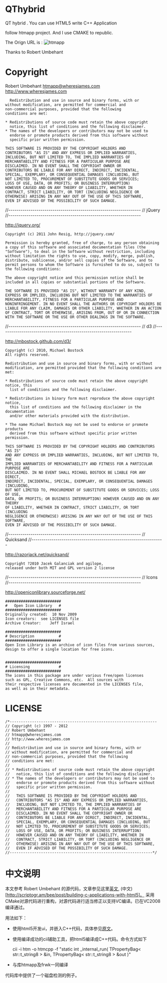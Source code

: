 QThybrid
========

QT hybrid . You can use HTML5 write C++ Application 

follow htmapp project. And I use CMAKE to republic.

The Orign URL is : ![htmapp](http://code.google.com/p/htmapp/)

Thanks to Robert Umbehant

Copyright
=========

Robert Umbehant
	htmapp@wheresjames.com
	http://www.wheresjames.com
	
	  Redistribution and use in source and binary forms, with or
	without modification, are permitted for commercial and
	non-commercial purposes, provided that the following
	conditions are met:

	* Redistributions of source code must retain the above copyright
	  notice, this list of conditions and the following disclaimer.
	* The names of the developers or contributors may not be used to
	  endorse or promote products derived from this software without
	  specific prior written permission.

	THIS SOFTWARE IS PROVIDED BY THE COPYRIGHT HOLDERS AND
	CONTRIBUTORS "AS IS" AND ANY EXPRESS OR IMPLIED WARRANTIES,
	INCLUDING, BUT NOT LIMITED TO, THE IMPLIED WARRANTIES OF
	MERCHANTABILITY AND FITNESS FOR A PARTICULAR PURPOSE ARE
	DISCLAIMED. IN NO EVENT SHALL THE COPYRIGHT OWNER OR
	CONTRIBUTORS BE LIABLE FOR ANY DIRECT, INDIRECT, INCIDENTAL,
	SPECIAL, EXEMPLARY, OR CONSEQUENTIAL DAMAGES (INCLUDING, BUT
	NOT LIMITED TO, PROCUREMENT OF SUBSTITUTE GOODS OR SERVICES;
	LOSS OF USE, DATA, OR PROFITS; OR BUSINESS INTERRUPTION)
	HOWEVER CAUSED AND ON ANY THEORY OF LIABILITY, WHETHER IN
	CONTRACT, STRICT LIABILITY, OR TORT (INCLUDING NEGLIGENCE OR
	OTHERWISE) ARISING IN ANY WAY OUT OF THE USE OF THIS SOFTWARE,
	EVEN IF ADVISED OF THE POSSIBILITY OF SUCH DAMAGE.
	
//------------------------------------------------------------------
// jQuery
//------------------------------------------------------------------

http://jquery.org/

	Copyright (c) 2011 John Resig, http://jquery.com/

	Permission is hereby granted, free of charge, to any person obtaining
	a copy of this software and associated documentation files (the
	"Software"), to deal in the Software without restriction, including
	without limitation the rights to use, copy, modify, merge, publish,
	distribute, sublicense, and/or sell copies of the Software, and to
	permit persons to whom the Software is furnished to do so, subject to
	the following conditions:

	The above copyright notice and this permission notice shall be
	included in all copies or substantial portions of the Software.

	THE SOFTWARE IS PROVIDED "AS IS", WITHOUT WARRANTY OF ANY KIND,
	EXPRESS OR IMPLIED, INCLUDING BUT NOT LIMITED TO THE WARRANTIES OF
	MERCHANTABILITY, FITNESS FOR A PARTICULAR PURPOSE AND
	NONINFRINGEMENT. IN NO EVENT SHALL THE AUTHORS OR COPYRIGHT HOLDERS BE
	LIABLE FOR ANY CLAIM, DAMAGES OR OTHER LIABILITY, WHETHER IN AN ACTION
	OF CONTRACT, TORT OR OTHERWISE, ARISING FROM, OUT OF OR IN CONNECTION
	WITH THE SOFTWARE OR THE USE OR OTHER DEALINGS IN THE SOFTWARE.

//------------------------------------------------------------------
// d3
//------------------------------------------------------------------

http://mbostock.github.com/d3/

	Copyright (c) 2010, Michael Bostock
	All rights reserved.

	Redistribution and use in source and binary forms, with or without
	modification, are permitted provided that the following conditions are met:

	* Redistributions of source code must retain the above copyright notice, this
	  list of conditions and the following disclaimer.

	* Redistributions in binary form must reproduce the above copyright notice,
	  this list of conditions and the following disclaimer in the documentation
	  and/or other materials provided with the distribution.

	* The name Michael Bostock may not be used to endorse or promote products
	  derived from this software without specific prior written permission.

	THIS SOFTWARE IS PROVIDED BY THE COPYRIGHT HOLDERS AND CONTRIBUTORS "AS IS"
	AND ANY EXPRESS OR IMPLIED WARRANTIES, INCLUDING, BUT NOT LIMITED TO, THE
	IMPLIED WARRANTIES OF MERCHANTABILITY AND FITNESS FOR A PARTICULAR PURPOSE ARE
	DISCLAIMED. IN NO EVENT SHALL MICHAEL BOSTOCK BE LIABLE FOR ANY DIRECT,
	INDIRECT, INCIDENTAL, SPECIAL, EXEMPLARY, OR CONSEQUENTIAL DAMAGES (INCLUDING,
	BUT NOT LIMITED TO, PROCUREMENT OF SUBSTITUTE GOODS OR SERVICES; LOSS OF USE,
	DATA, OR PROFITS; OR BUSINESS INTERRUPTION) HOWEVER CAUSED AND ON ANY THEORY
	OF LIABILITY, WHETHER IN CONTRACT, STRICT LIABILITY, OR TORT (INCLUDING
	NEGLIGENCE OR OTHERWISE) ARISING IN ANY WAY OUT OF THE USE OF THIS SOFTWARE,
	EVEN IF ADVISED OF THE POSSIBILITY OF SUCH DAMAGE.

//------------------------------------------------------------------
// Quicksand
//------------------------------------------------------------------

http://razorjack.net/quicksand/

	Copyright ?2010 Jacek Galanciak and agilope, 
	released under both MIT and GPL version 2 license

//------------------------------------------------------------------
// Icons
//------------------------------------------------------------------

http://openiconlibrary.sourceforge.net/

	#########################
	#   Open Icon Library   #
	#########################
	Originally created:  10 Nov 2009
	Icon creators:	see LICENSES file
	Archive Creator:	Jeff Israel
	
	#########################
	# Description           #
	#########################
	Open Icon Library is an archive of icon files from various sources, 
	design to offer a single location for free icons. 
	
	
	#########################
	# Licensing             #
	#########################
	The icons in this package are under various free/open licenses 
	such as GPL, Creative Commons, etc.  All sources with 
	their respective licenses are documented in the LICENSES file, 
	as well as in their metadata. 

LICENSE
=======

	/*------------------------------------------------------------------
	// Copyright (c) 1997 - 2012
	// Robert Umbehant
	// htmapp@wheresjames.com
	// http://www.wheresjames.com
	//
	// Redistribution and use in source and binary forms, with or
	// without modification, are permitted for commercial and
	// non-commercial purposes, provided that the following
	// conditions are met:
	//
	// * Redistributions of source code must retain the above copyright
	//   notice, this list of conditions and the following disclaimer.
	// * The names of the developers or contributors may not be used to
	//   endorse or promote products derived from this software without
	//   specific prior written permission.
	//
	//   THIS SOFTWARE IS PROVIDED BY THE COPYRIGHT HOLDERS AND
	//   CONTRIBUTORS "AS IS" AND ANY EXPRESS OR IMPLIED WARRANTIES,
	//   INCLUDING, BUT NOT LIMITED TO, THE IMPLIED WARRANTIES OF
	//   MERCHANTABILITY AND FITNESS FOR A PARTICULAR PURPOSE ARE
	//   DISCLAIMED. IN NO EVENT SHALL THE COPYRIGHT OWNER OR
	//   CONTRIBUTORS BE LIABLE FOR ANY DIRECT, INDIRECT, INCIDENTAL,
	//   SPECIAL, EXEMPLARY, OR CONSEQUENTIAL DAMAGES (INCLUDING, BUT
	//   NOT LIMITED TO, PROCUREMENT OF SUBSTITUTE GOODS OR SERVICES;
	//   LOSS OF USE, DATA, OR PROFITS; OR BUSINESS INTERRUPTION)
	//   HOWEVER CAUSED AND ON ANY THEORY OF LIABILITY, WHETHER IN
	//   CONTRACT, STRICT LIABILITY, OR TORT (INCLUDING NEGLIGENCE OR
	//   OTHERWISE) ARISING IN ANY WAY OUT OF THE USE OF THIS SOFTWARE,
	//   EVEN IF ADVISED OF THE POSSIBILITY OF SUCH DAMAGE.
	//----------------------------------------------------------------*/

中文说明
=======

本文参考 Robert Umbehant 的源代码，文章参见这里[英文](http://www.codeproject.com/Articles/336018/Building-C-Applications-with-HTML5), (中文)[http://scriptogr.am/bee/post/building-c-applications-with-html5]。 采用CMake对源代码进行重构，对源代码进行适当修正以支持VC编译。已在VC2008编译通过。

用法如下：

- 使用html5开发ui，并嵌入C++代码，具体参见[原文](http://www.codeproject.com/Articles/336018/Building-C-Applications-with-HTML5)。
- 使用编译成功的cii辅助工具，把html5编译成C++代码。命令方式如下

	cii -i htm -o htmcpp -f "static int _internal_run( TPropertyBag< str::t_string8 > &in, TPropertyBag< str::t_string8 > &out )"

- 与库htmapp及frwk一同编译

代码库中提供了一个磁盘检测的例子。
